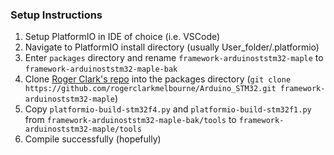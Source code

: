 ### Setup Instructions
  1. Setup PlatformIO in IDE of choice (i.e. VSCode)
  2. Navigate to PlatformIO install directory (usually User_folder/.platformio)
  3. Enter `packages` directory and rename `framework-arduinoststm32-maple` to `framework-arduinoststm32-maple-bak`
  4. Clone [Roger Clark's repo](https://github.com/rogerclarkmelbourne/Arduino_STM32) into the packages directory (`git clone https://github.com/rogerclarkmelbourne/Arduino_STM32.git framework-arduinoststm32-maple`)
  5. Copy `platformio-build-stm32f4.py` and `platformio-build-stm32f1.py` from `framework-arduinoststm32-maple-bak/tools` to `framework-arduinoststm32-maple/tools`
  6. Compile successfully (hopefully)
